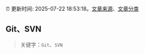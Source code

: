 :alarm_clock: 更新时间: 2025-07-22 18:53:18。[文章来源](/README.md)、[文章分类](/TAGS.md)

## Git、SVN


> 关键字：`Git`、`SVN`



